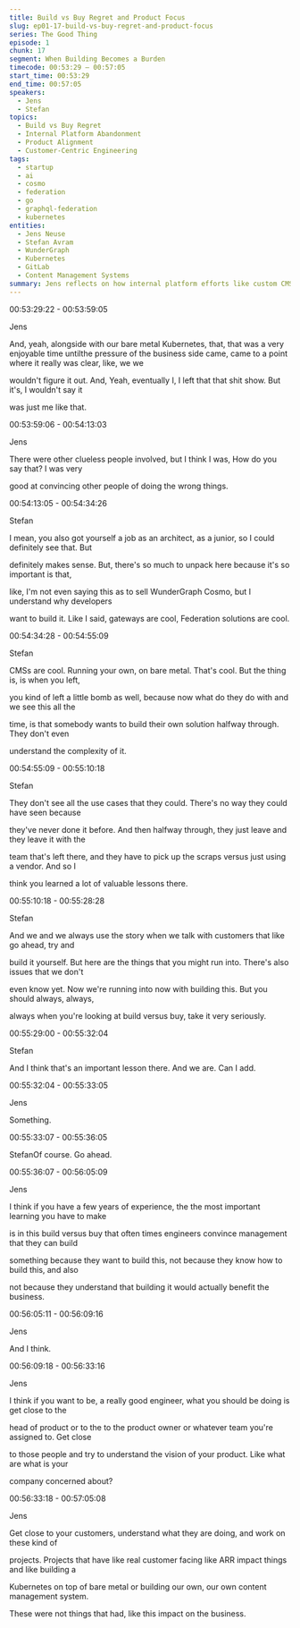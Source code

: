 ```yaml
---
title: Build vs Buy Regret and Product Focus
slug: ep01-17-build-vs-buy-regret-and-product-focus
series: The Good Thing
episode: 1
chunk: 17
segment: When Building Becomes a Burden
timecode: 00:53:29 – 00:57:05
start_time: 00:53:29
end_time: 00:57:05
speakers:
  - Jens
  - Stefan
topics:
  - Build vs Buy Regret
  - Internal Platform Abandonment
  - Product Alignment
  - Customer-Centric Engineering
tags:
  - startup
  - ai
  - cosmo
  - federation
  - go
  - graphql-federation
  - kubernetes
entities:
  - Jens Neuse
  - Stefan Avram
  - WunderGraph
  - Kubernetes
  - GitLab
  - Content Management Systems
summary: Jens reflects on how internal platform efforts like custom CMS and bare metal Kubernetes became burdensome and failed to deliver business value. Stefan points out that many teams abandon half-built internal platforms, leaving long-term complexity. Jens emphasizes that engineers must work closely with product and customers to understand priorities, rather than building systems for personal satisfaction. These experiences shaped his belief in vendor partnerships and pragmatism
---
```



00:53:29:22 - 00:53:59:05

Jens

And, yeah, alongside with our bare metal Kubernetes, that, that was a very enjoyable time untilthe pressure of the business side came, came to a point where it really was clear, like, we we

wouldn't figure it out. And, Yeah, eventually I, I left that that shit show. But it's, I wouldn't say it

was just me like that.

00:53:59:06 - 00:54:13:03

Jens

There were other clueless people involved, but I think I was, How do you say that? I was very

good at convincing other people of doing the wrong things.

00:54:13:05 - 00:54:34:26

Stefan

I mean, you also got yourself a job as an architect, as a junior, so I could definitely see that. But

definitely makes sense. But, there's so much to unpack here because it's so important is that,

like, I'm not even saying this as to sell WunderGraph Cosmo, but I understand why developers

want to build it. Like I said, gateways are cool, Federation solutions are cool.

00:54:34:28 - 00:54:55:09

Stefan

CMSs are cool. Running your own, on bare metal. That's cool. But the thing is, is when you left,

you kind of left a little bomb as well, because now what do they do with and we see this all the

time, is that somebody wants to build their own solution halfway through. They don't even

understand the complexity of it.

00:54:55:09 - 00:55:10:18

Stefan

They don't see all the use cases that they could. There's no way they could have seen because

they've never done it before. And then halfway through, they just leave and they leave it with the

team that's left there, and they have to pick up the scraps versus just using a vendor. And so I

think you learned a lot of valuable lessons there.

00:55:10:18 - 00:55:28:28

Stefan

And we and we always use the story when we talk with customers that like go ahead, try and

build it yourself. But here are the things that you might run into. There's also issues that we don't

even know yet. Now we're running into now with building this. But you should always, always,

always when you're looking at build versus buy, take it very seriously.

00:55:29:00 - 00:55:32:04

Stefan

And I think that's an important lesson there. And we are. Can I add.

00:55:32:04 - 00:55:33:05

Jens

Something.

00:55:33:07 - 00:55:36:05

StefanOf course. Go ahead.

00:55:36:07 - 00:56:05:09

Jens

I think if you have a few years of experience, the the most important learning you have to make

is in this build versus buy that often times engineers convince management that they can build

something because they want to build this, not because they know how to build this, and also

not because they understand that building it would actually benefit the business.

00:56:05:11 - 00:56:09:16

Jens

And I think.

00:56:09:18 - 00:56:33:16

Jens

I think if you want to be, a really good engineer, what you should be doing is get close to the

head of product or to the to the product owner or whatever team you're assigned to. Get close

to those people and try to understand the vision of your product. Like what are what is your

company concerned about?

00:56:33:18 - 00:57:05:08

Jens

Get close to your customers, understand what they are doing, and work on these kind of

projects. Projects that have like real customer facing like ARR impact things and like building a

Kubernetes on top of bare metal or building our own, our own content management system.

These were not things that had, like this impact on the business.

